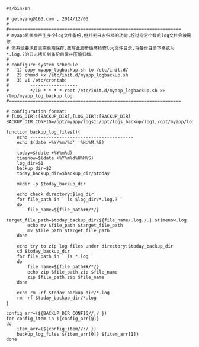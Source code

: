 <!---
markmeta_author: wongoo
markmeta_date: 2014-12-03 10:20:29+00:00
excerpt: 日志归档shell脚本
slug: shell-for-log-achive
markmeta_title: 日志归档bash脚本
wordpress_id: 764
markmeta_categories: Experience
markmeta_tags: archive,log,shell
-->


    #!/bin/sh
    
    # gelnyang@163.com , 2014/12/03
    #
    #=================================================================
    # myapp系统会产生多个log文件备份,但并无日志归档的功能,超过指定个数的log文件会被刪除.
    # 但系统要求日志需长期保存,故写此脚步循环检查log文件目录,将备份目录下格式为*.log.?的日志拷贝到备份目录并压缩归档.
    #
    # configure system schedule
    #   1) copy myapp_logbackup.sh to /etc/init.d/
    #   2) chmod +x /etc/init.d/myapp_logbackup.sh 
    #   3) vi /etc/crontab:
    #        ------------------
    #        */10 * * * * root /etc/init.d/myapp_logbackup.sh >> /tmp/myapp_log_backup.log
    #=================================================================
    
    # configuration format:
    # [LOG_DIR]:[BACKUP_DIR],[LOG_DIR]:[BACKUP_DIR]
    BACKUP_DIR_CONFIG=/opt/myapp/logs1:/opt/logs_backup/log1,/opt/myapp/logs2:/opt/logs_backup/log2
    
    function backup_log_files(){	
    	echo ---------------------------------------
    	echo $(date +%Y/%m/%d' '%H:%M:%S)
    	
    	today=$(date +%Y%m%d)
    	timenow=$(date +%Y%m%d%H%M%S)
    	log_dir=$1
        backup_dir=$2	
    	today_backup_dir=$backup_dir/$today
    	
    	mkdir -p $today_backup_dir
    	
    	echo check directory:$log_dir
    	for file_path in ` ls $log_dir/*.log.? `
    	do
    		file_name=${file_path##/*/}
    		target_file_path=$today_backup_dir/${file_name/.log./.}.$timenow.log
    		echo mv $file_path $target_file_path
    		mv $file_path $target_file_path
    	done
    	
    	echo try to zip log files under directory:$today_backup_dir 
    	cd $today_backup_dir
    	for file_path in ` ls *.log `
    	do
    		file_name=${file_path##/*/} 
    		echo zip $file_path.zip $file_name
    		zip $file_path.zip $file_name
    	done
    	
    	echo rm -rf $today_backup_dir/*.log
    	rm -rf $today_backup_dir/*.log
    }
    
    config_arr=(${BACKUP_DIR_CONFIG//,/ })  
    for config_item in ${config_arr[@]}  
    do  
        item_arr=(${config_item//:/ })
    	backup_log_files ${item_arr[0]} ${item_arr[1]} 
    done  


